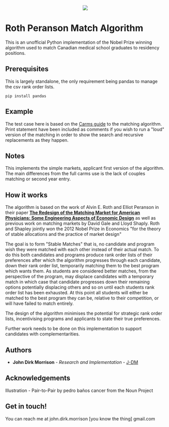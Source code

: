
<div align="center">
  <img src="https://imgur.com/a/7nYnD02.jpg"><br>
</div>

# Roth Peranson Match Algorithm

This is an unofficial Python implementation of the Nobel Prize winning algorithm used to match Canadian medical school graduates to residency positions.

## Prerequisites

This is largely standalone, the only requirement being pandas to manage the csv rank order lists.


```
pip install pandas

```

## Example

The test case here is based on the [Carms guide](https://www.carms.ca/the-match/how-it-works/) to the matching algorithm. Print statement have been included as comments if you wish to run a "loud" version of the matching in order to show the search and recursive replacements as they happen.

## Notes

This implements the simple markets, applicant first version of the algorithm. The main differences from the full carms use is the lack of couples matching or second year entry.

## How it works

The algorithm is based on the work of Alvin E. Roth and Elliot Peranson in their paper [__The Redesign of the Matching Market for American Physicians: Some Engineering Aspects of Economic Design__](https://web.stanford.edu/~alroth/papers/rothperansonaer.PDF) as well as previous work on matching markets by David Gale and Lloyd Shaply. Roth and Shapley jointly won the 2012 Nobel Prize in Economics "for the theory of stable allocations and the practice of market design"

The goal is to form "Stable Matches" that is, no candidate and program wish they were matched with each other instead of their actual match. To do this both candidates and programs produce rank order lists of their preferences after which the algorithm progresses through each candidate, down their rank order list, temporarily matching them to the best program which wants them. As students are considered better matches, from the perspective of the program, may displace candidates with a temporary match in which case that candidate progresses down their remaining options potentially displacing others and so on until each students rank order list has been exhausted. At this point all students will either be matched to the best program they can be, relative to their competition, or will have failed to match entirely.

The design of the algorithm minimises the potential for strategic rank order lists, incentivising programs and applicants to state their true preferences.

Further work needs to be done on this implementation to support candidates with complementarities.

## Authors

* **John Dirk Morrison** - *Research and Implementation* - [J-DM](https://github.com/J-DM)

## Acknowledgements

Illustration - Pair-to-Pair by pedro baños cancer from the Noun Project

## Get in touch!

You can reach me at john.dirk.morrison \[you know the thing\] gmail.com 